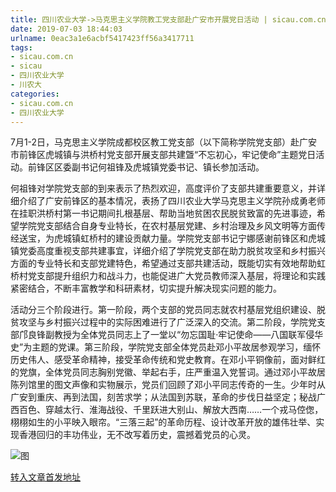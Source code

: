 ```yaml
---
title: 四川农业大学->马克思主义学院教工党支部赴广安市开展党日活动 | sicau.com.cn
date: 2019-07-03 18:44:03
urlname: 0eac3a1e6acbf5417423ff56a3417711
tags: 
- sicau.com.cn
- sicau
- 四川农业大学
- 川农大
categories:
- sicau.com.cn
- 四川农业大学
---
```



7月1-2日，马克思主义学院成都校区教工党支部（以下简称学院党支部）赴广安市前锋区虎城镇与洪桥村党支部开展支部共建曁“不忘初心，牢记使命”主题党日活动。前锋区区委副书记何祖锋及虎城镇党委书记、镇长参加活动。

何祖锋对学院党支部的到来表示了热烈欢迎，高度评价了支部共建重要意义，并详细介绍了广安前锋区的基本情况，表扬了四川农业大学马克思主义学院孙成勇老师在挂职洪桥村第一书记期间扎根基层、帮助当地贫困农民脱贫致富的先进事迹，希望学院党支部结合自身专业特长，在农村基层党建、乡村治理及乡风文明等方面传经送宝，为虎城镇虹桥村的建设贡献力量。学院党支部书记宁娜感谢前锋区和虎城镇党委高度重视支部共建事宜，详细介绍了学院党支部在助力脱贫攻坚和乡村振兴方面的专业特长和支部党建特色，希望通过支部共建活动，既能切实有效地帮助虹桥村党支部提升组织力和战斗力，也能促进广大党员教师深入基层，将理论和实践紧密结合，不断丰富教学和科研素材，切实提升解决现实问题的能力。

活动分三个阶段进行。第一阶段，两个支部的党员同志就农村基层党组织建设、脱贫攻坚与乡村振兴过程中的实际困难进行了广泛深入的交流。第二阶段，学院党支部邝良锋副教授为全体党员同志上了一堂以“勿忘国耻·牢记使命——八国联军侵华史”为主题的党课。第三阶段，学院党支部全体党员赴邓小平故居参观学习，缅怀历史伟人、感受革命精神，接受革命传统和党史教育。在邓小平铜像前，面对鲜红的党旗，全体党员同志胸别党徽、举起右手，庄严重温入党誓词。通过邓小平故居陈列馆里的图文声像和实物展示，党员们回顾了邓小平同志传奇的一生。少年时从广安到重庆、再到法国，刻苦求学；从法国到苏联，革命的步伐日益坚定；秘战广西百色、穿越太行、淮海战役、千里跃进大别山、解放大西南……一个戎马倥偬，栩栩如生的小平映入眼帘。“三落三起”的革命历程、设计改革开放的雄伟壮举、实现香港回归的丰功伟业，无不改写着历史，震撼着党员的心灵。



![图](https://news.sicau.edu.cn/__local/4/C4/6A/D74244776CF22813EDE82554A23_F486D910_2F21C.jpg)

[转入文章首发地址](https://news.sicau.edu.cn/info/1078/52420.htm)